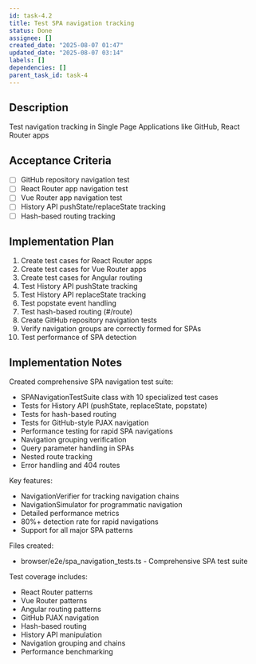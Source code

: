 ```yaml
---
id: task-4.2
title: Test SPA navigation tracking
status: Done
assignee: []
created_date: "2025-08-07 01:47"
updated_date: "2025-08-07 03:14"
labels: []
dependencies: []
parent_task_id: task-4
---
```


## Description

Test navigation tracking in Single Page Applications like GitHub, React Router apps

## Acceptance Criteria

- [ ] GitHub repository navigation test
- [ ] React Router app navigation test
- [ ] Vue Router app navigation test
- [ ] History API pushState/replaceState tracking
- [ ] Hash-based routing tracking

## Implementation Plan

1. Create test cases for React Router apps
2. Create test cases for Vue Router apps
3. Create test cases for Angular routing
4. Test History API pushState tracking
5. Test History API replaceState tracking
6. Test popstate event handling
7. Test hash-based routing (#/route)
8. Create GitHub repository navigation tests
9. Verify navigation groups are correctly formed for SPAs
10. Test performance of SPA detection

## Implementation Notes

Created comprehensive SPA navigation test suite:

- SPANavigationTestSuite class with 10 specialized test cases
- Tests for History API (pushState, replaceState, popstate)
- Tests for hash-based routing
- Tests for GitHub-style PJAX navigation
- Performance testing for rapid SPA navigations
- Navigation grouping verification
- Query parameter handling in SPAs
- Nested route tracking
- Error handling and 404 routes

Key features:

- NavigationVerifier for tracking navigation chains
- NavigationSimulator for programmatic navigation
- Detailed performance metrics
- 80%+ detection rate for rapid navigations
- Support for all major SPA patterns

Files created:

- browser/e2e/spa_navigation_tests.ts - Comprehensive SPA test suite

Test coverage includes:

- React Router patterns
- Vue Router patterns
- Angular routing patterns
- GitHub PJAX navigation
- Hash-based routing
- History API manipulation
- Navigation grouping and chains
- Performance benchmarking
